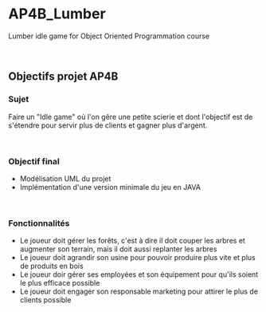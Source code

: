 # AP4B_Lumber

Lumber idle game for Object Oriented Programmation course

&nbsp;

## Objectifs projet AP4B

### Sujet

Faire un "Idle game" où l'on gêre une petite scierie et dont l'objectif est de s'étendre pour servir plus de clients et gagner plus d'argent.

&nbsp;

### Objectif final

- Modélisation UML du projet
- Implémentation d'une version minimale du jeu en JAVA

&nbsp;

### Fonctionnalités

- Le joueur doit gérer les forêts, c'est à dire il doit couper les arbres et augmenter son terrain, mais il doit aussi replanter les arbres
- Le joueur doit agrandir son usine pour pouvoir produire plus vite et plus de produits en bois
- Le joueur doir gérer ses employées et son équipement pour qu'ils soient le plus efficace possible
- Le joueur doit engager son responsable marketing pour attirer le plus de clients possible
